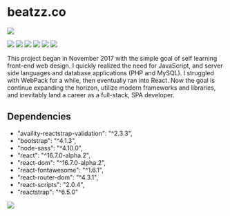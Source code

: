 # beatzz.co

![](https://github.com/elsheepo/beatzz.co/blob/master/src/img/blacksheep.png?raw=true)

![](https://img.shields.io/github/stars/pandao/editor.md.svg) ![](https://img.shields.io/github/forks/pandao/editor.md.svg) ![](https://img.shields.io/github/tag/pandao/editor.md.svg) ![](https://img.shields.io/github/release/pandao/editor.md.svg) ![](https://img.shields.io/github/issues/pandao/editor.md.svg) ![](https://img.shields.io/bower/v/editor.md.svg)

This project began in November 2017 with the simple goal of self learning front-end web design. I quickly realized the need for JavaScript, and server side languages and database applications (PHP and MySQL). I struggled with WebPack for a while, then eventually ran into React. Now the goal is continue expanding the horizon, utilize modern frameworks and libraries, and inevitably land a career as a full-stack, SPA developer.

## Dependencies

- "availity-reactstrap-validation": "^2.3.3",
- "bootstrap": "^4.1.3",
- "node-sass": "^4.10.0",
- "react": "^16.7.0-alpha.2",
- "react-dom": "^16.7.0-alpha.2",
- "react-fontawesome": "^1.6.1",
- "react-router-dom": "^4.3.1",
- "react-scripts": "2.0.4",
- "reactstrap": "^6.5.0"

![](https://github.com/elsheepo/beatzz.co/blob/master/src/img/Capture.PNG?raw=true)
